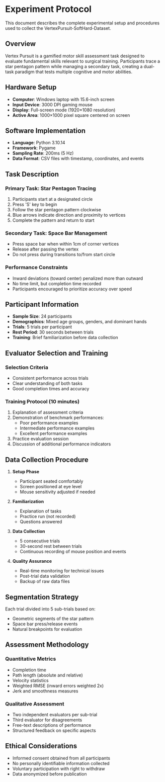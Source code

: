 # Experiment Protocol

This document describes the complete experimental setup and procedures used to collect the VertexPursuit-SoftHard-Dataset.

## Overview

Vertex Pursuit is a gamified motor skill assessment task designed to evaluate fundamental skills relevant to surgical training. Participants trace a star pentagon pattern while managing a secondary task, creating a dual-task paradigm that tests multiple cognitive and motor abilities.

## Hardware Setup

- **Computer**: Windows laptop with 15.6-inch screen
- **Input Device**: 3000 DPI gaming mouse
- **Display**: Full-screen mode (1920×1080 resolution)
- **Active Area**: 1000×1000 pixel square centered on screen

## Software Implementation

- **Language**: Python 3.10.14
- **Framework**: Pygame
- **Sampling Rate**: 200ms (5 Hz)
- **Data Format**: CSV files with timestamp, coordinates, and events

## Task Description

### Primary Task: Star Pentagon Tracing
1. Participants start at a designated circle
2. Press 'S' key to begin
3. Follow the star pentagon pattern clockwise
4. Blue arrows indicate direction and proximity to vertices
5. Complete the pattern and return to start

### Secondary Task: Space Bar Management
- Press space bar when within 1cm of corner vertices
- Release after passing the vertex
- Do not press during transitions to/from start circle

### Performance Constraints
- Inward deviations (toward center) penalized more than outward
- No time limit, but completion time recorded
- Participants encouraged to prioritize accuracy over speed

## Participant Information

- **Sample Size**: 24 participants
- **Demographics**: Mixed age groups, genders, and dominant hands
- **Trials**: 5 trials per participant
- **Rest Period**: 30 seconds between trials
- **Training**: Brief familiarization before data collection

## Evaluator Selection and Training

### Selection Criteria
- Consistent performance across trials
- Clear understanding of both tasks
- Good completion times and accuracy

### Training Protocol (10 minutes)
1. Explanation of assessment criteria
2. Demonstration of benchmark performances:
   - Poor performance examples
   - Intermediate performance examples
   - Excellent performance examples
3. Practice evaluation session
4. Discussion of additional performance indicators

## Data Collection Procedure

1. **Setup Phase**
   - Participant seated comfortably
   - Screen positioned at eye level
   - Mouse sensitivity adjusted if needed

2. **Familiarization**
   - Explanation of tasks
   - Practice run (not recorded)
   - Questions answered

3. **Data Collection**
   - 5 consecutive trials
   - 30-second rest between trials
   - Continuous recording of mouse position and events

4. **Quality Assurance**
   - Real-time monitoring for technical issues
   - Post-trial data validation
   - Backup of raw data files

## Segmentation Strategy

Each trial divided into 5 sub-trials based on:
- Geometric segments of the star pattern
- Space bar press/release events
- Natural breakpoints for evaluation

## Assessment Methodology

### Quantitative Metrics
- Completion time
- Path length (absolute and relative)
- Velocity statistics
- Weighted RMSE (inward errors weighted 2x)
- Jerk and smoothness measures

### Qualitative Assessment
- Two independent evaluators per sub-trial
- Third evaluator for disagreements
- Free-text descriptions of performance
- Structured feedback on specific aspects

## Ethical Considerations

- Informed consent obtained from all participants
- No personally identifiable information collected
- Voluntary participation with right to withdraw
- Data anonymized before publication

